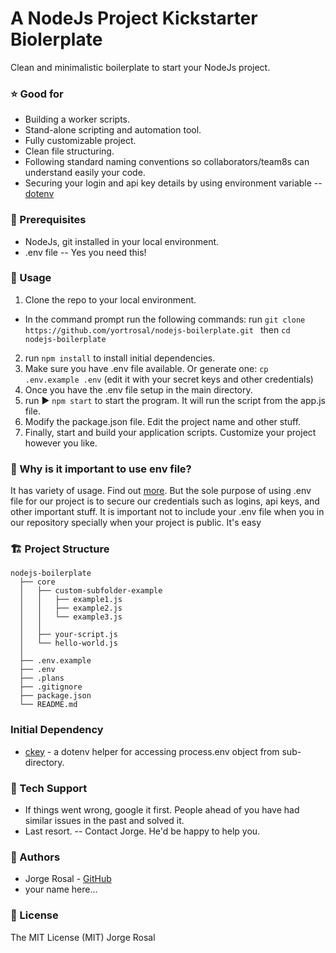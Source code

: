 # A NodeJs Project Kickstarter Biolerplate
Clean and minimalistic boilerplate to start your NodeJs project.

### ⭐ Good for
  - Building a worker scripts.
  - Stand-alone scripting and automation tool.
  - Fully customizable project.
  - Clean file structuring.
  - Following standard naming conventions so collaborators/team8s can understand easily your code.
  - Securing your login and api key details by using environment variable -- [dotenv](https://github.com/motdotla/dotenv)

### 📘 Prerequisites
 - NodeJs, git installed in your local environment.
 - .env file -- Yes you need this!

### 📝 Usage
1. Clone the repo to your local environment.
  - In the command prompt run the following commands:
    run ```git clone https://github.com/yortrosal/nodejs-boilerplate.git ```
    then ```cd nodejs-boilerplate ```
2. run ```npm install``` to install initial dependencies.
3. Make sure you have .env file available.
   Or generate one:  ```cp .env.example .env``` (edit it with your secret keys and other credentials)
4. Once you have the .env file setup in the main directory.
5. run ▶️ ```npm start``` to start the program. It will run the script from the app.js file.
6. Modify the package.json file. Edit the project name and other stuff.
7. Finally, start and build your application scripts. Customize your project however you like.

###  📘 Why is it important to use env file?
It has variety of usage. Find out [more](https://codeburst.io/process-env-what-it-is-and-why-when-how-to-use-it-effectively-505d0b2831e7).
But the sole purpose of using .env file for our project is to secure our credentials such as logins, api keys, and other important stuff. It is important not to include your .env file when you in our repository specially when your project is public. It's easy

### 🏗 Project Structure
    nodejs-boilerplate
      ├── core
      │   ├── custom-subfolder-example
      │   │   ├── example1.js
      │   │   ├── example2.js
      │   │   └── example3.js
      │   │
      │   ├── your-script.js
      │   └── hello-world.js
      │
      ├── .env.example
      ├── .env
      ├── .plans
      ├── .gitignore
      ├── package.json
      └── README.md

### Initial Dependency
  - [ckey](https://www.npmjs.com/package/ckey) - a dotenv helper for accessing process.env object from sub-directory.

### 💬 Tech Support
  - If things went wrong, google it first. People ahead of you have had similar issues in the past and solved it.
  - Last resort. -- Contact Jorge. He'd be happy to help you.

### 🎩 Authors
  - Jorge Rosal - [GitHub](https://github.com/yortrosal)
  - your name here...

### 📜 License
The MIT License (MIT) Jorge Rosal
